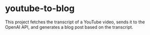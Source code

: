 # youtube-to-blog
This project fetches the transcript of a YouTube video, sends it to the OpenAI API, and generates a blog post based on the transcript.
